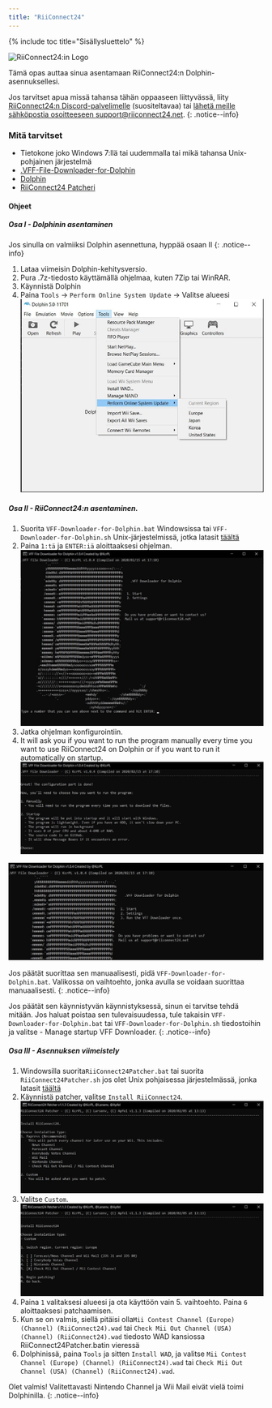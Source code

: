 ```yaml
---
title: "RiiConnect24"
---
```


{% include toc title="Sisällysluettelo" %}

![RiiConnect24:in Logo](/images/WiiRC24Logo.jpg)

Tämä opas auttaa sinua asentamaan RiiConnect24:n Dolphin-asennuksellesi.

Jos tarvitset apua missä tahansa tähän oppaaseen liittyvässä, liity [RiiConnect24:n Discord-palvelimelle](https://discord.gg/rc24) (suositeltavaa) tai [ lähetä meille sähköpostia osoitteeseen support@riiconnect24.net](mailto:support@riiconnect24.net).
{: .notice--info}

### Mitä tarvitset
* Tietokone joko Windows 7:llä tai uudemmalla tai mikä tahansa Unix-pohjainen järjestelmä
* [.VFF-File-Downloader-for-Dolphin](https://github.com/RiiConnect24/.VFF-File-Downloader-for-Dolphin/releases)
* [Dolphin](https://dolphin-emu.org/download/)
* [RiiConnect24 Patcheri](https://github.com/RiiConnect24/RiiConnect24-Patcher/releases)

#### Ohjeet

##### Osa I - Dolphinin asentaminen

Jos sinulla on valmiiksi Dolphin asennettuna, hyppää osaan II
{: .notice--info}

1. Lataa viimeisin Dolphin-kehitysversio.
2. Pura .7z-tiedosto käyttämällä ohjelmaa, kuten 7Zip tai WinRAR.
3. Käynnistä Dolphin
4. Paina `Tools` -> `Perform Online System Update` -> Valitse alueesi ![Perform Online System Update](/images/Dolphin_RC24/1.jpg)

##### Osa II - RiiConnect24:n asentaminen.

1. Suorita `VFF-Downloader-for-Dolphin.bat` Windowsissa tai `VFF-Downloader-for-Dolphin.sh` Unix-järjestelmissä, jotka latasit [täältä](https://github.com/RiiConnect24/.VFF-File-Downloader-for-Dolphin/releases)
2. Paina `1:tä` ja `ENTER:iä` aloittaaksesi ohjelman. ![Päävalikko](/images/Dolphin_RC24/2.jpg)
3. Jatka ohjelman konfigurointiin.
4. It will ask you if you want to run the program manually every time you want to use RiiConnect24 on Dolphin or if you want to run it automatically on startup. ![Valitse, miten ohjelma käynnistetään](/images/Dolphin_RC24/3.jpg)

![Suorita kerran](/images/Dolphin_RC24/4.jpg)

Jos päätät suorittaa sen manuaalisesti, pidä `VFF-Downloader-for-Dolphin.bat`. Valikossa on vaihtoehto, jonka avulla se voidaan suorittaa manuaalisesti.
{: .notice--info}

Jos päätät sen käynnistyvän käynnistyksessä, sinun ei tarvitse tehdä mitään. Jos haluat poistaa sen tulevaisuudessa, tule takaisin `VFF-Downloader-for-Dolphin.bat` tai `VFF-Downloader-for-Dolphin.sh` tiedostoihin ja valitse - Manage startup VFF Downloader.
{: .notice--info}

##### Osa III - Asennuksen viimeistely

1. Windowsilla suorita`RiiConnect24Patcher.bat` tai suorita `RiiConnect24Patcher.sh` jos olet Unix pohjaisessa järjestelmässä, jonka latasit [täältä](https://github.com/RiiConnect24/RiiConnect24-Patcher/releases)
2. Käynnistä patcher, valitse `Install RiiConnect24`. ![Valitse Custom](/images/Dolphin_RC24/5.jpg)
3. Valitse `Custom`. ![Valitse Check Mii Out Channel](/images/Dolphin_RC24/6.jpg)
4. Paina `1` valitaksesi alueesi ja ota käyttöön vain 5. vaihtoehto. Paina `6` aloittaaksesi patchaamisen.
5. Kun se on valmis, siellä pitäisi olla`Mii Contest Channel (Europe) (Channel) (RiiConnect24).wad` tai `Check Mii Out Channel (USA) (Channel) (RiiConnect24).wad` tiedosto WAD kansiossa RiiConnect24Patcher.batin vieressä
6. Dolphinissä, paina `Tools` ja sitten `Install WAD`, ja valitse `Mii Contest Channel (Europe) (Channel) (RiiConnect24).wad` tai `Check Mii Out Channel (USA) (Channel) (RiiConnect24).wad`.

Olet valmis! Valitettavasti Nintendo Channel ja Wii Mail eivät vielä toimi Dolphinilla.
{: .notice--info}
